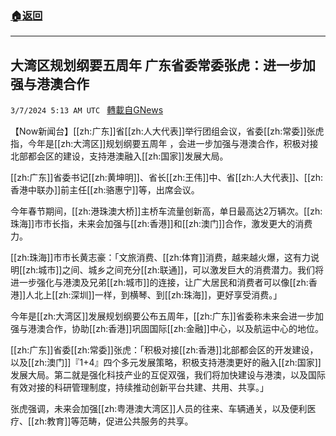 ###  [:house:返回](README.md)
---


## 大湾区规划纲要五周年 广东省委常委张虎：进一步加强与港澳合作
`3/7/2024 5:13 AM UTC ` [轉載自GNews](https://gnews.org/articles/2372884)

【Now新闻台】[[zh:广东]]省[[zh:人大代表]]举行团组会议，省委[[zh:常委]]张虎指，今年是[[zh:大湾区]]规划纲要五周年 ，会进一步加强与港澳合作，积极对接北部都会区的建设，支持港澳融入[[zh:国家]]发展大局。

[[zh:广东]]省委书记[[zh:黄坤明]]、省长[[zh:王伟]]中、省[[zh:人大代表]]、[[zh:香港中联办]]前主任[[zh:骆惠宁]]等，出席会议。

今年春节期间，[[zh:港珠澳大桥]]主桥车流量创新高，单日最高达2万辆次。[[zh:珠海]]市市长指，未来会加强与[[zh:香港]]和[[zh:澳门]]合作，激发更大的消费力。

[[zh:珠海]]市市长黄志豪：「文旅消费、[[zh:体育]]消费，越来越火爆，这有力说明[[zh:城市]]之间、城乡之间充分[[zh:联通]]，可以激发巨大的消费潜力。我们将进一步强化与港澳及兄弟[[zh:城市]]的连接，让广大居民和消费者可以像[[zh:香港]]人北上[[zh:深圳]]一样，到横琴、到[[zh:珠海]]，更好享受消费。」

今年是[[zh:大湾区]]发展规划纲要公布五周年，[[zh:广东]]省委称未来会进一步加强与港澳合作，协助[[zh:香港]]巩固国际[[zh:金融]]中心，以及航运中心的地位。

[[zh:广东]]省委[[zh:常委]]张虎：「积极对接[[zh:香港]]北部都会区的开发建设，以及[[zh:澳门]]『1+4』四个多元发展策略，积极支持港澳更好的融入[[zh:国家]]发展大局。第二就是强化科技产业的互促双强，我们将加快建设与港澳，以及国际有效对接的科研管理制度，持续推动创新平台共建、共用、共享。」

张虎强调，未来会加强[[zh:粤港澳大湾区]]人员的往来、车辆通关，以及便利医疗、[[zh:教育]]等范畴，促进公共服务的共享。
